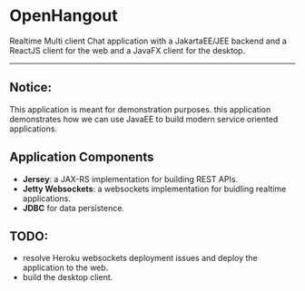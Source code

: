 

OpenHangout
==
Realtime Multi client Chat application with a JakartaEE/JEE backend and a ReactJS client for the web and a JavaFX client for the desktop.

---

## Notice: 
This application is meant for demonstration purposes.
this application demonstrates how we can use JavaEE to build modern service oriented applications.


## Application Components
- **Jersey**: a JAX-RS implementation for building REST APIs.
- **Jetty Websockets**: a websockets implementation for buidling realtime applications.
- **JDBC** for data persistence.


## TODO:
- resolve Heroku websockets deployment issues and deploy the application to the web.
- build the desktop client.
